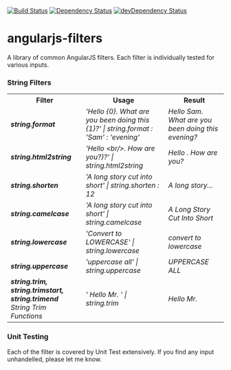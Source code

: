 [![Build Status](https://travis-ci.org/sumitchawla/angularjs-filters.svg?branch=master)](https://travis-ci.org/sumitchawla/angularjs-filters) [![Dependency Status](https://david-dm.org/sumitchawla/angularjs-filters.png)](https://david-dm.org/sumitchawla/angularjs-filters) [![devDependency Status](https://david-dm.org/sumitchawla/angularjs-filters/dev-status.png)](https://david-dm.org/sumitchawla/angularjs-filters#info=devDependencies)

angularjs-filters
=================

A library of common AngularJS filters. Each filter is individually tested for various inputs.

### String Filters
<table>
  <tr>
   <th>Filter</th>
   <th>Usage</th>
   <th>Result</i></th>
  </tr>
  <tr>
   <td><i><b>string.format</b></i></td>
   <td><i>'Hello {0}. What are you been doing this {1}?' | string.format : 'Sam' : 'evening'</i></td>
   <td><i>Hello Sam. What are you been doing this evening?</i></td>
  </tr>
  <tr>
   <td><i><b>string.html2string</b></i></td>
   <td><i>'Hello &lt;br/&gt;. How are you?}?' | string.html2string</i></td>
   <td><i>Hello . How are you?</i></td>
  </tr>
  <tr>
   <td><i><b>string.shorten</b></i></td>
   <td><i>'A long story cut into short' | string.shorten : 12 </i></td>
   <td><i>A long story...</i></td>
  </tr>
  <tr>
   <td><i><b>string.camelcase</b></i></td>
   <td><i>'A long story cut into short' | string.camelcase</i></td>
   <td><i>A Long Story Cut Into Short</i></td>
  </tr>
  <tr>
   <td><i><b>string.lowercase</b></i></td>
   <td><i>'Convert to LOWERCASE' | string.lowercase</i></td>
   <td><i>convert to lowercase</i></td>
  </tr>
  <tr>
   <td><i><b>string.uppercase</b></i></td>
   <td><i>'uppercase all' | string.uppercase</i></td>
   <td><i>UPPERCASE ALL</i></td>
  </tr>
  <tr>
   <td><i><b>string.trim, string.trimstart, string.trimend</b><br/> String Trim Functions </i></td>
   <td><i>' Hello Mr. ' | string.trim</i></td>
   <td><i>Hello Mr.</i></td>
  </tr>
</table>

### Unit Testing
Each of the filter is covered by Unit Test extensively.  If you find any input unhandelled, please let me know.
